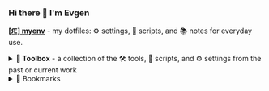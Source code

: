 ### Hi there 👋 I'm Evgen


**[[Ԙ] myenv](https://github.com/revgen/myenv)** - my dotfiles: ⚙️ settings, 📃 scripts, and 📚 notes for everyday use.

<details>
  <summary><strong>🧰 Toolbox</strong> - a collection of the 🛠️ tools, 📃 scripts, and ⚙️ settings from the past or current work</summary>

  * [:octocat:](https://github.com/revgen/docker-transmission#readme) [transmission 🐳](https://hub.docker.com/r/rev9en/transmission/) - docker image with transmission torrent client
  * [:octocat:](https://github.com/revgen/docker-minidlna#readme) [minidlna 🐳 ](https://hub.docker.com/r/rev9en/minidlna/) - docker image with minidlna server
  * [:octocat:](https://github.com/revgen/docker-sandbox#readme) [sandbox 🐳 ](https://hub.docker.com/r/rev9en/sandbox/)  - docker image with sandbox environment: ubuntu, python, nodejs, java, etc.

  * [:octocat: sandbox repository](https://github.com/revgen/sandbox) - special repository for learning, temporary, draft code

</details>

<details>
  <summary>🔖 Bookmarks</summary>
  
  #### Useful GitHub repos
  * [agarrharr/awesome-cli-apps](https://github.com/agarrharr/awesome-cli-apps)
  * [awesome-selfhosted/awesome-selfhosted](https://github.com/awesome-selfhosted/awesome-selfhosted)
  * [herrbischoff/awesome-command-line-apps](https://git.herrbischoff.com/awesome-command-line-apps/about/)
  * [herrbischoff/awesome-macos-command-line](https://git.herrbischoff.com/awesome-macos-command-line/about/)
  * [rothgar/awesome-tuis](https://github.com/rothgar/awesome-tuis)
  * [jlevy/the-art-of-command-line](https://github.com/jlevy/the-art-of-command-line)
  * [0nn0/terminal-mac-cheatsheet](https://github.com/0nn0/terminal-mac-cheatsheet)
  * [awesome-selfhosted/awesome-selfhosted](https://github.com/awesome-selfhosted/awesome-selfhosted)
  #### Cheatsheets
  * [michaelcurrin.github.io](https://michaelcurrin.github.io/dev-cheatsheets/) - Michael Currin cheatsheets [:octocat:](https://github.com/MichaelCurrin/dev-cheatsheets)
  * [devhints.io](https://devhints.io/) - Rico's cheatsheets [:octocat:](https://github.com/rstacruz/cheatsheets)
  * [gto76.github.io](https://gto76.github.io/linux-cheatsheet) - Comprehensive Linux Cheatsheet [:octocat:](https://github.com/gto76/linux-cheatsheet)
  * [emoji-cheat-sheet](https://www.webfx.com/tools/emoji-cheat-sheet/) - Emoji Cheat Sheet
</details>


<!--
**revgen/revgen** is a ✨ _special_ ✨ repository because its `README.md` (this file) appears on your GitHub profile.

Here are some ideas to get you started:

- 
- 🌱 I’m currently learning ...
- 👯 I’m looking to collaborate on ...
- 🤔 I’m looking for help with ...
- 💬 Ask me about ...
- 📫 How to reach me: ...
- 😄 Pronouns: ...
- ⚡ Fun fact: ...
Other emojis: https://gist.github.com/avalanche123/981817
-->
